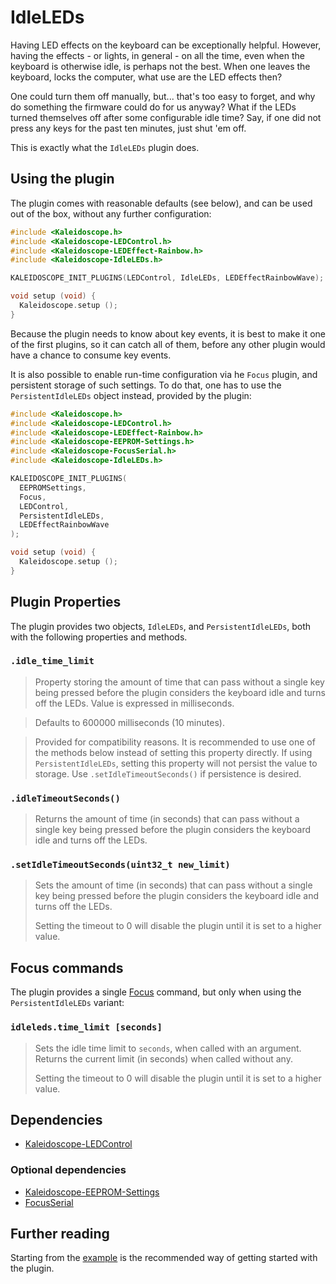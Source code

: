 # IdleLEDs

Having LED effects on the keyboard can be exceptionally helpful. However, having
the effects - or lights, in general - on all the time, even when the keyboard is
otherwise idle, is perhaps not the best. When one leaves the keyboard, locks the
computer, what use are the LED effects then?

One could turn them off manually, but... that's too easy to forget, and why do
something the firmware could do for us anyway? What if the LEDs turned
themselves off after some configurable idle time? Say, if one did not press any
keys for the past ten minutes, just shut 'em off.

This is exactly what the `IdleLEDs` plugin does.

## Using the plugin

The plugin comes with reasonable defaults (see below), and can be used out of
the box, without any further configuration:

```c++
#include <Kaleidoscope.h>
#include <Kaleidoscope-LEDControl.h>
#include <Kaleidoscope-LEDEffect-Rainbow.h>
#include <Kaleidoscope-IdleLEDs.h>

KALEIDOSCOPE_INIT_PLUGINS(LEDControl, IdleLEDs, LEDEffectRainbowWave);

void setup (void) {
  Kaleidoscope.setup ();
}
```

Because the plugin needs to know about key events, it is best to make it one of
the first plugins, so it can catch all of them, before any other plugin would
have a chance to consume key events.

It is also possible to enable run-time configuration via he `Focus` plugin, and
persistent storage of such settings. To do that, one has to use the
`PersistentIdleLEDs` object instead, provided by the plugin:

```c++
#include <Kaleidoscope.h>
#include <Kaleidoscope-LEDControl.h>
#include <Kaleidoscope-LEDEffect-Rainbow.h>
#include <Kaleidoscope-EEPROM-Settings.h>
#include <Kaleidoscope-FocusSerial.h>
#include <Kaleidoscope-IdleLEDs.h>

KALEIDOSCOPE_INIT_PLUGINS(
  EEPROMSettings,
  Focus,
  LEDControl,
  PersistentIdleLEDs,
  LEDEffectRainbowWave
);

void setup (void) {
  Kaleidoscope.setup ();
}
```

## Plugin Properties

The plugin provides two objects, `IdleLEDs`, and `PersistentIdleLEDs`, both with
the following properties and methods.

### `.idle_time_limit`

> Property storing the amount of time that can pass without a single key being
> pressed before the plugin considers the keyboard idle and turns off the LEDs.
> Value is expressed in milliseconds.

> Defaults to 600000 milliseconds (10 minutes).

> Provided for compatibility reasons. It is recommended to use one of the
> methods below instead of setting this property directly. If using
> `PersistentIdleLEDs`, setting this property will not persist the value to
> storage. Use `.setIdleTimeoutSeconds()` if persistence is desired.

### `.idleTimeoutSeconds()`

> Returns the amount of time (in seconds) that can pass without a single key
> being pressed before the plugin considers the keyboard idle and turns off the
> LEDs.

### `.setIdleTimeoutSeconds(uint32_t new_limit)`

> Sets the amount of time (in seconds) that can pass without a single key being
> pressed before the plugin considers the keyboard idle and turns off the LEDs.
>
> Setting the timeout to 0 will disable the plugin until it is set to a higher
> value.

## Focus commands

The plugin provides a single [Focus][FocusSerial] command, but only when using
the `PersistentIdleLEDs` variant:

 [FocusSerial]: FocusSerial.md

### `idleleds.time_limit [seconds]`

> Sets the idle time limit to `seconds`, when called with an argument. Returns
> the current limit (in seconds) when called without any.
>
> Setting the timeout to 0 will disable the plugin until it is set to a higher
> value.

## Dependencies

* [Kaleidoscope-LEDControl](LEDControl.md)

### Optional dependencies

* [Kaleidoscope-EEPROM-Settings](EEPROM-Settings.md)
* [FocusSerial](FocusSerial.md)

## Further reading

Starting from the [example][plugin:example] is the recommended way of getting
started with the plugin.

 [plugin:example]: ../../examples/LEDs/IdleLEDs/IdleLEDs.ino
